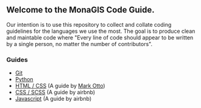 ## Welcome to the MonaGIS Code Guide.

Our intention is to use this repository to collect and collate coding guidelines for the
languages we use the most. The goal is to produce clean and maintable code where "Every
line of code should appear to be written by a single person, no matter the number of
contributors".

### Guides

- [Git](git.md)
- [Python](python.md)
- [HTML / CSS](http://codeguide.co/) (A guide by [Mark Otto](https://twitter.com/mdo))
- [CSS / SCSS](https://github.com/airbnb/css) (A guide by airbnb)
- [Javascript](https://github.com/airbnb/javascript) (A guide by airbnb)

